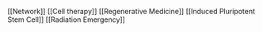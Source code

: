 [[Network]]
[[Cell therapy]]
[[Regenerative Medicine]]
[[Induced Pluripotent Stem Cell]]
[[Radiation Emergency]]
